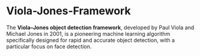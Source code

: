# Viola-Jones-Framework
The <b>Viola–Jones object detection framework</b>, developed by Paul Viola and Michael Jones in 2001, is a pioneering machine learning algorithm specifically designed for rapid and accurate object detection, with a particular focus on face detection.


